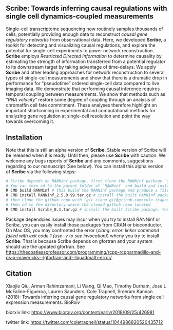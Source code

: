 ## **Scribe**: Towards inferring causal regulations with single cell dynamics-coupled measurements

Single-cell transcriptome sequencing now routinely samples thousands of cells, potentially providing enough data to reconstruct *causal gene regulatory networks* from observational data. Here, we developed **Scribe**, a toolkit for detecting and visualizing causal regulations, and explore the potential for single-cell experiments to power network reconstruction. **Scribe** employs *Restricted Directed Information* to determine causality by estimating the strength of information transferred from a potential regulator to its downstream target by taking advantage of time-delays. We apply **Scribe** and other leading approaches for network reconstruction to several types of single-cell measurements and show that there is a dramatic drop in performance for "pseudotime” ordered single-cell data compared to live imaging data. We demonstrate that performing causal inference requires temporal coupling between measurements. We show that methods such as “*RNA velocity*” restore some degree of coupling through an analysis of chromaffin cell fate commitment. These analyses therefore highlight an important shortcoming in experimental and computational methods for analyzing gene regulation at single-cell resolution and point the way towards overcoming it. 

## Installation

Note that this is still an alpha version of **Scribe**. Stable version of Scribe will be released when it is ready. Until then, please use **Scribe** with caution. We welcome any bugs reports of **Scribe** and any comments, suggestions regarding to our manuscript (See below). You can install this alpha version of **Scribe** via the following steps:

```sh
# Scribe depends on RANNinf package, first clone the RANNinf package `git clone https://github.com/cole-trapnell-lab/RANNinf`
# You can then cd to the parent folder of `RANNinf` and build and install it with the following command in the terminal: 
R CMD build RANNinf # this build the RANNinf package and produce a file RANNinf_2.5.0.99.tar.gz
R CMD install RANNinf_2.5.0.99.tar.gz # install the built RANNinf package, similar to the RANN package but the infinity norm is used 
# then clone the github repo with `git clone git@github.com:cole-trapnell-lab/Scribe.git`
# then cd to the directory where the cloned github repo located
R CMD install Scribe_0.1.tar.gz # install the built Scribe package. You may need to first install other required packages before successfully install Scribe 
```
Package dependcies issues may incur when you try to install RANNinf or Scribe, you can easily install those packages from CRAN or bioconductor. 
On Mac OS, you may confronted the error (*clang: error: linker command failed with exit code 1 (use -v to see invocation)*) wheny you try to install **Scribe**. That is because Scribe depends on gfortran and your system should use the updated gfortran. See https://thecoatlessprofessor.com/programming/rcpp-rcpparmadillo-and-os-x-mavericks--lgfortran-and--lquadmath-error/. 

## Citation
Xiaojie Qiu, Arman Rahimzamani, Li Wang, Qi Mao, Timothy Durham, Jose L McFaline-Figueroa, Lauren Saunders, Cole Trapnell, Sreeram Kannan (2018): Towards inferring causal gene regulatory networks from single cell expression measurements. BioRxiv

biorxiv link: https://www.biorxiv.org/content/early/2018/09/25/426981

twitter link: https://twitter.com/coletrapnell/status/1044986820520435712 
